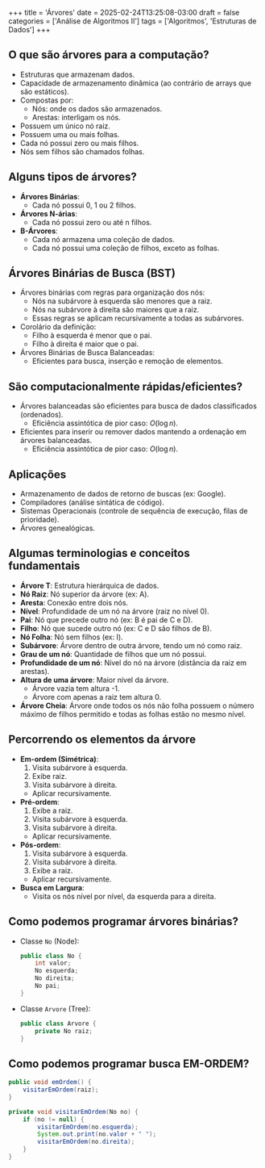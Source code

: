 +++
title = 'Árvores'
date = 2025-02-24T13:25:08-03:00
draft = false
categories = ['Análise de Algoritmos II']
tags = ['Algoritmos', 'Estruturas de Dados']
+++

## O que são árvores para a computação?

- Estruturas que armazenam dados.
- Capacidade de armazenamento dinâmica (ao contrário de arrays que são estáticos).
- Compostas por:
    - Nós: onde os dados são armazenados.
    - Arestas: interligam os nós.
- Possuem um único nó raiz.
- Possuem uma ou mais folhas.
- Cada nó possui zero ou mais filhos.
- Nós sem filhos são chamados folhas.

## Alguns tipos de árvores?

- **Árvores Binárias**:
    - Cada nó possui 0, 1 ou 2 filhos.
- **Árvores N-árias**:
    - Cada nó possui zero ou até n filhos.
- **B-Árvores**:
    - Cada nó armazena uma coleção de dados.
    - Cada nó possui uma coleção de filhos, exceto as folhas.

## Árvores Binárias de Busca (BST)

- Árvores binárias com regras para organização dos nós:
    - Nós na subárvore à esquerda são menores que a raiz.
    - Nós na subárvore à direita são maiores que a raiz.
    - Essas regras se aplicam recursivamente a todas as subárvores.
- Corolário da definição:
    - Filho à esquerda é menor que o pai.
    - Filho à direita é maior que o pai.
- Árvores Binárias de Busca Balanceadas:
    - Eficientes para busca, inserção e remoção de elementos.

## São computacionalmente rápidas/eficientes?

- Árvores balanceadas são eficientes para busca de dados classificados (ordenados).
    - Eficiência assintótica de pior caso: $O(\log n)$.
- Eficientes para inserir ou remover dados mantendo a ordenação em árvores balanceadas.
    - Eficiência assintótica de pior caso: $O(\log n)$.

## Aplicações

- Armazenamento de dados de retorno de buscas (ex: Google).
- Compiladores (análise sintática de código).
- Sistemas Operacionais (controle de sequência de execução, filas de prioridade).
- Árvores genealógicas.

## Algumas terminologias e conceitos fundamentais

- **Árvore T**: Estrutura hierárquica de dados.
- **Nó Raiz**: Nó superior da árvore (ex: A).
- **Aresta**: Conexão entre dois nós.
- **Nível**: Profundidade de um nó na árvore (raiz no nível 0).
- **Pai**: Nó que precede outro nó (ex: B é pai de C e D).
- **Filho**: Nó que sucede outro nó (ex: C e D são filhos de B).
- **Nó Folha**: Nó sem filhos (ex: I).
- **Subárvore**: Árvore dentro de outra árvore, tendo um nó como raiz.
- **Grau de um nó**: Quantidade de filhos que um nó possui.
- **Profundidade de um nó**: Nível do nó na árvore (distância da raiz em arestas).
- **Altura de uma árvore**: Maior nível da árvore.
    - Árvore vazia tem altura -1.
    - Árvore com apenas a raiz tem altura 0.
- **Árvore Cheia**: Árvore onde todos os nós não folha possuem o número máximo de filhos permitido e todas as folhas estão no mesmo nível.

## Percorrendo os elementos da árvore

- **Em-ordem (Simétrica)**:
    1. Visita subárvore à esquerda.
    2. Exibe raiz.
    3. Visita subárvore à direita.
    - Aplicar recursivamente.
- **Pré-ordem**:
    1. Exibe a raiz.
    2. Visita subárvore à esquerda.
    3. Visita subárvore à direita.
    - Aplicar recursivamente.
- **Pós-ordem**:
    1. Visita subárvore à esquerda.
    2. Visita subárvore à direita.
    3. Exibe a raiz.
    - Aplicar recursivamente.
- **Busca em Largura**:
    - Visita os nós nível por nível, da esquerda para a direita.

## Como podemos programar árvores binárias?

- Classe `No` (Node):
    ```java
    public class No {
        int valor;
        No esquerda;
        No direita;
        No pai;
    }
    ```
- Classe `Arvore` (Tree):
    ```java
    public class Arvore {
        private No raiz;
    }
    ```

## Como podemos programar busca EM-ORDEM?

```java
public void emOrdem() {
    visitarEmOrdem(raiz);
}

private void visitarEmOrdem(No no) {
    if (no != null) {
        visitarEmOrdem(no.esquerda);
        System.out.print(no.valor + " ");
        visitarEmOrdem(no.direita);
    }
}
```

